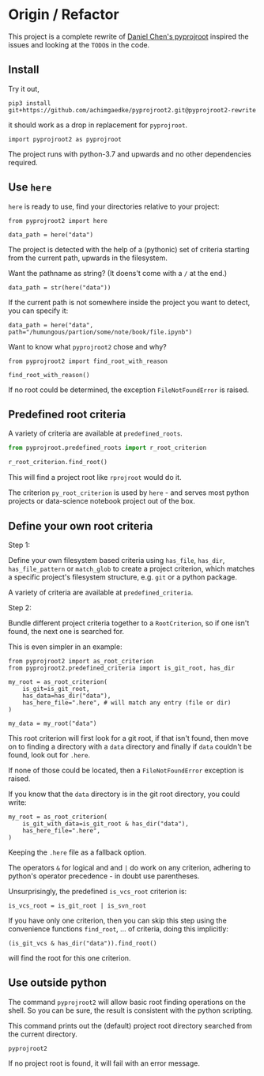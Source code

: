 # Origin / Refactor

This project is a complete rewrite of [Daniel Chen's pyprojroot](https://github.com/chendaniely/pyprojroot)
inspired the issues and looking at the `TODO`s in the code.

## Install

Try it out,

```shell
pip3 install git+https://github.com/achimgaedke/pyprojroot2.git@pyprojroot2-rewrite
```

it should work as a drop in replacement for `pyprojroot`.

```python3
import pyprojroot2 as pyprojroot
```

The project runs with python-3.7 and upwards and no other dependencies
required.

## Use `here`

`here` is ready to use, find your directories relative to your project:

```python3
from pyprojroot2 import here

data_path = here("data")
```

The project is detected with the help of a (pythonic) set of criteria starting
from the current path, upwards in the filesystem.

Want the pathname as string? (It doens't come with a `/` at the end.)

```python3
data_path = str(here("data"))
```

If the current path is not somewhere inside the project you want to detect,
you can specify it:

```pyton3
data_path = here("data", path="/humungous/partion/some/note/book/file.ipynb")
```

Want to know what `pyprojroot2` chose and why?

```python3
from pyprojroot2 import find_root_with_reason

find_root_with_reason()
```

If no root could be determined, the exception `FileNotFoundError` is raised.

## Predefined root criteria

A variety of criteria are available at `predefined_roots`.

```python
from pyprojroot.predefined_roots import r_root_criterion

r_root_criterion.find_root()
```

This will find a project root like `rprojroot` would do it.

The criterion `py_root_criterion` is used by `here` - and serves most python
projects or data-science notebook project out of the box.

## Define your own root criteria

Step 1:

Define your own filesystem based criteria using `has_file`,
`has_dir`, `has_file_pattern` or `match_glob` to create a project
criterion, which matches a specific project's filesystem structure, e.g.
`git` or a python package.

A variety of criteria are available at `predefined_criteria`.

Step 2:

Bundle different project criteria together to a `RootCriterion`,
so if one isn't found, the next one is searched for.

This is even simpler in an example:

```python3
from pyprojroot2 import as_root_criterion
from pyprojroot2.predefined_criteria import is_git_root, has_dir

my_root = as_root_criterion(
    is_git=is_git_root,
    has_data=has_dir("data"),
    has_here_file=".here", # will match any entry (file or dir)
)

my_data = my_root("data")
```

This root criterion will first look for a git root, if that isn't found,
then move on to finding a directory with a `data` directory and
finally if `data` couldn't be found, look out for `.here`.

If none of those could be located, then a `FileNotFoundError` exception
is raised.

If you know that the `data` directory is in the git root directory, you
could write:

```python3
my_root = as_root_criterion(
    is_git_with_data=is_git_root & has_dir("data"),
    has_here_file=".here",
)
```

Keeping the `.here` file as a fallback option.

The operators `&` for logical and and `|` do work on any criterion,
adhering to python's operator precedence - in doubt use parentheses.

Unsurprisingly, the predefined `is_vcs_root` criterion is:

```python3
is_vcs_root = is_git_root | is_svn_root
```

If you have only one criterion, then you can skip this step using the
convenience functions `find_root`, ... of criteria, doing this implicitly:

```python3
(is_git_vcs & has_dir("data")).find_root()
```

will find the root for this one criterion.

## Use outside python

The command `pyprojroot2` will allow basic root finding operations on
the shell. So you can be sure, the result is consistent with the python
scripting.

This command prints out the (default) project root directory searched from the
current directory.

```shell
pyprojroot2
```

If no project root is found, it will fail with an error message.

